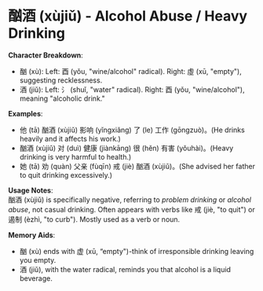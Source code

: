 # **酗酒 (xùjiǔ) - Alcohol Abuse / Heavy Drinking**

**Character Breakdown**:  
- 酗 (xù): Left: 酉 (yǒu, "wine/alcohol" radical). Right: 虛 (xū, "empty"), suggesting recklessness.  
- 酒 (jiǔ): Left: 氵 (shuǐ, "water" radical). Right: 酉 (yǒu, "wine/alcohol"), meaning "alcoholic drink."

**Examples**:  
- 他 (tā) 酗酒 (xùjiǔ) 影响 (yǐngxiǎng) 了 (le) 工作 (gōngzuò)。(He drinks heavily and it affects his work.)  
- 酗酒 (xùjiǔ) 对 (duì) 健康 (jiànkāng) 很 (hěn) 有害 (yǒuhài)。(Heavy drinking is very harmful to health.)  
- 她 (tā) 劝 (quàn) 父亲 (fùqīn) 戒 (jiè) 酗酒 (xùjiǔ)。(She advised her father to quit drinking excessively.)

**Usage Notes**:  
酗酒 (xùjiǔ) is specifically negative, referring to *problem drinking* or *alcohol abuse*, not casual drinking. Often appears with verbs like 戒 (jiè, "to quit") or 遏制 (èzhì, "to curb"). Mostly used as a verb or noun.

**Memory Aids**:  
- 酗 (xù) ends with 虚 (xū, “empty")-think of irresponsible drinking leaving you empty.  
- 酒 (jiǔ), with the water radical, reminds you that alcohol is a liquid beverage.